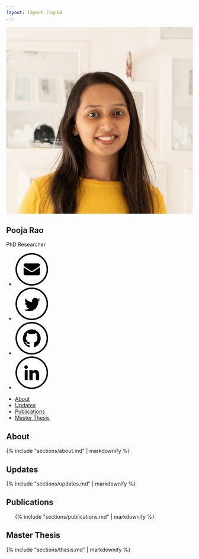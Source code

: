 ```yaml
---
layout: layout.liquid
---
```

<aside class="sidebar">
    <div class="sidebar-header">
        <img alt="Pooja Rao" class="profile-image" src="assets/pooja-rao.jpg"/>
        <h1 class="profile-name">Pooja Rao</h1>
        <p class="profile-title">PhD Researcher</p>
        <div class="social-links">
            <ul class="contact">
                        <li class="p-1"><a title="Contact me via Email" href="mailto:pooja.rao@unil.ch"><img src="https://raw.githubusercontent.com/poorao/portfolio/master/assets/mail.png" alt="unil email address"></a></li>
                        <li class="p-1"><a title="Follow me on twitter" target="_blank" href="https://twitter.com/poojaraosb"><img src="https://raw.githubusercontent.com/poorao/portfolio/master/assets/twitter.png" alt="pooja rao shikaripur bheemasena rao on twitter"></a></li>
                        <li class="p-1"><a title="Connect with me on Github" target="_blank" href="https://github.com/poorao"><img src="https://raw.githubusercontent.com/poorao/portfolio/master/assets/github.png" alt="pooja rao shikaripur bheemasena rao on github"></a></li>
                        <li class="p-1"><a title="Connect with me on LinkedIn" target="_blank" href="https://www.linkedin.com/in/pooja-rao"><img src="https://raw.githubusercontent.com/poorao/portfolio/master/assets/linkedin.png" alt="pooja rao shikaripur bheemasena rao on linked in"></a></li>
            </ul>
        </div>
    </div>
    <nav class="sidebar-nav">
        <ul>
            <li><a href="#about">About</a></li>
            <li><a href="#updates">Updates</a></li>
            <li><a href="#publications">Publications</a></li>
            <li><a href="#master-thesis">Master Thesis</a></li>
        </ul>
    </nav>
</aside>

<main class="main-content">
    <section id="about">
        <div class="card">
            <h2 class="card-title">
                About
            </h2>
            <div class="prose">
                {% include "sections/about.md" | markdownify %}
            </div>
        </div>
    </section>
     <section id="updates">
        <div class="card">
            <h2 class="card-title">
                Updates
            </h2>
            {% include "sections/updates.md" | markdownify %}
        </div>
    </section>
    <section id="publications">
        <div class="card">
            <h2 class="card-title">
                Publications
            </h2>
            <ul>
                {% include "sections/publications.md" | markdownify %}
            </ul>
        </div>
    </section>
    <section id="master-thesis">
        <div class="card">
            <h2 class="card-title">
                Master Thesis
            </h2>
            {% include "sections/thesis.md" | markdownify %}
        </div>
    </section>
</main>
